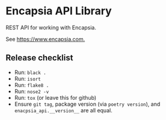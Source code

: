 # Encapsia API Library

REST API for working with Encapsia.

See <https://www.encapsia.com.>

## Release checklist

* Run: `black .`
* Run: `isort`
* Run: `flake8 .`
* Run: `nose2 -v`
* Run: `tox` (or leave this for github)
* Ensure `git tag`, package version (via `poetry version`), and `enacpsia_api.__version__` are all equal.
